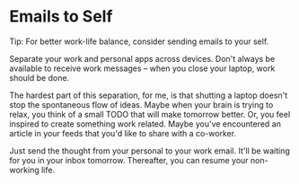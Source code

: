 # Emails to Self

Tip: For better work-life balance, consider sending
emails to your self. 

Separate your work and personal apps across devices.
Don't always be available to receive work messages –
when you close your laptop, work should be done. 

The hardest part of this separation, for me, is that
shutting a laptop doesn't stop the spontaneous flow
of ideas. Maybe when your brain is trying to relax, 
you think of a small TODO that will make tomorrow 
better. Or, you feel inspired to create something 
work related. Maybe you've encountered an article in
your feeds that you'd like to share with a co-worker.

Just send the thought from your personal to your work
email. It'll be waiting for you in your inbox
tomorrow. Thereafter, you can resume your non-working 
life.
